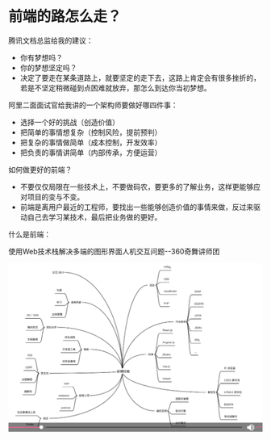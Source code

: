 # 前端的路怎么走？

腾讯文档总监给我的建议：
 - 你有梦想吗？
 - 你的梦想坚定吗？
 - 决定了要走在某条道路上，就要坚定的走下去，这路上肯定会有很多挫折的，若是不坚定稍微碰到点困难就放弃，那怎么到达你当初梦想。

阿里二面面试官给我讲的一个架构师要做好哪四件事：
 - 选择一个好的挑战（创造价值）
 - 把简单的事情想复杂（控制风险，提前预判）
 - 把复杂的事情做简单（成本控制，开发效率）
 - 把负责的事情讲简单（内部传承，方便运营）

如何做更好的前端？
 - 不要仅仅局限在一些技术上，不要做码农，要更多的了解业务，这样更能够应对项目的变与不变。
 - 前端是离用户最近的工程师，要找出一些能够创造价值的事情来做，反过来驱动自己去学习某技术，最后把业务做的更好。

什么是前端：

使用Web技术栈解决多端的图形界面人机交互问题--360奇舞讲师团

![image-20200407154302122](img/image-20200407154302122.png)